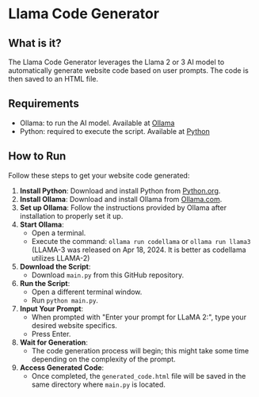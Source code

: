 # Llama Code Generator

## What is it?

The Llama Code Generator leverages the Llama 2 or 3 AI model to automatically generate website code based on user prompts. The code is then saved to an HTML file.

## Requirements

- Ollama: to run the AI model. Available at [Ollama](https://ollama.com)
- Python: required to execute the script. Available at [Python](https://www.python.org)

## How to Run

Follow these steps to get your website code generated:

1. **Install Python**: Download and install Python from [Python.org](https://www.python.org).
2. **Install Ollama**: Download and install Ollama from [Ollama.com](https://ollama.com).
3. **Set up Ollama**: Follow the instructions provided by Ollama after installation to properly set it up.
4. **Start Ollama**:
   - Open a terminal.
   - Execute the command: `ollama run codellama` or `ollama run llama3` (LLAMA-3 was released on Apr 18, 2024. It is better as codellama utilizes LLAMA-2)
5. **Download the Script**:
   - Download `main.py` from this GitHub repository.
6. **Run the Script**:
   - Open a different terminal window.
   - Run `python main.py`.
7. **Input Your Prompt**:
   - When prompted with "Enter your prompt for LLaMA 2:", type your desired website specifics.
   - Press Enter.
8. **Wait for Generation**:
   - The code generation process will begin; this might take some time depending on the complexity of the prompt.
9. **Access Generated Code**:
   - Once completed, the `generated_code.html` file will be saved in the same directory where `main.py` is located.
